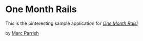 # One Month Rails

This is the pinteresting sample application for [*One Month Raisl*](http://onemonthrails.com)

by [Marc Parrish](http://twitter.com/ParrishMarc)